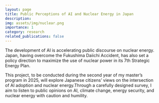 ```yaml
---
layout: page
title: Public Perceptions of AI and Nuclear Energy in Japan
description: 
img: assets/img/nuclear.png
importance: 1
category: research
related_publications: false
---
```


The development of AI is accelerating public discourse on nuclear energy. Japan, having overcome the Fukushima Daiichi Accident, has also set a policy direction to maximize the use of nuclear power in its 7th Strategic Energy Plan.

This project, to be conducted during the second year of my master’s program in 2025, will explore Japanese citizens’ views on the intersection of AI adoption and nuclear energy.Through a carefully designed survey, I aim to listen to public opinions on AI, climate change, energy security, and nuclear energy with caution and humility.
